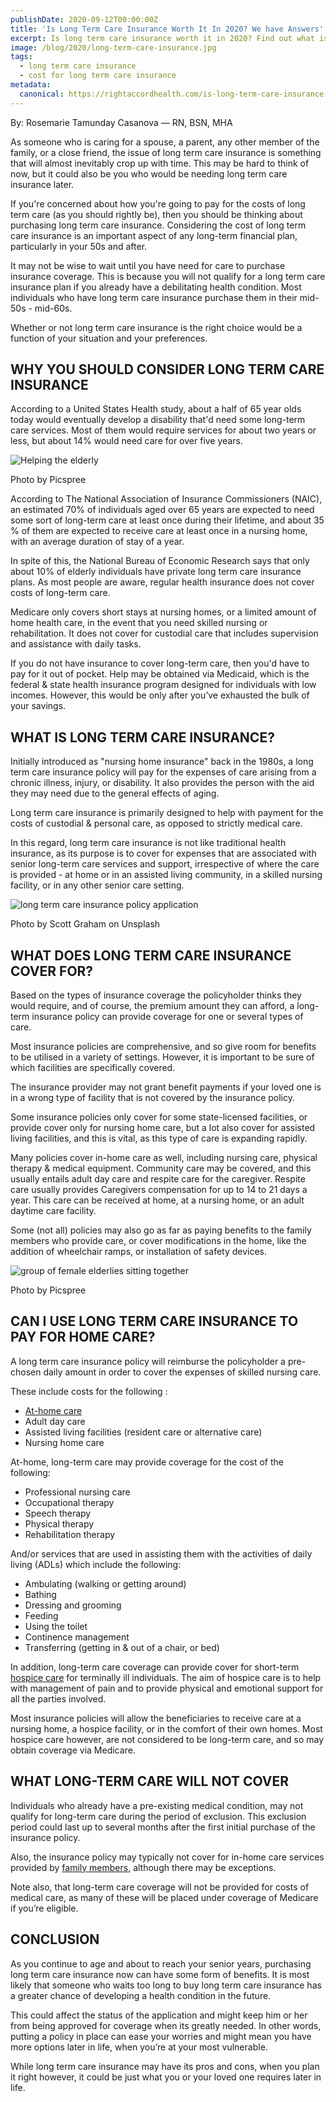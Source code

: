 ```yaml
---
publishDate: 2020-09-12T00:00:00Z
title: 'Is Long Term Care Insurance Worth It In 2020? We have Answers'
excerpt: Is long term care insurance worth it in 2020? Find out what is the cost of long term care insurance in 2020 and other things you can use with your care policy.
image: /blog/2020/long-term-care-insurance.jpg
tags:
  - long term care insurance
  - cost for long term care insurance
metadata:
  canonical: https://rightaccordhealth.com/is-long-term-care-insurance-worth-it
---
```




By: Rosemarie Tamunday Casanova — RN, BSN, MHA


As someone who is caring for a spouse, a parent, any other member of the family, or a close friend, the issue of long term care insurance is something that will almost inevitably crop up with time. This may be hard to think of now, but it could also be you who would be needing long term care insurance later.

If you're concerned about how you're going to pay for the costs of long term care (as you should rightly be), then you should be thinking about purchasing long term care insurance. Considering the cost of long term care insurance is an important aspect of any long-term financial plan, particularly in your 50s and after.

It may not be wise to wait until you have need for care to purchase insurance coverage. This is because you will not qualify for a long term care insurance plan if you already have a debilitating health condition. Most individuals who have long term care insurance purchase them in their mid-50s - mid-60s.

Whether or not long term care insurance is the right choice would be a function of your situation and your preferences.

WHY YOU SHOULD CONSIDER LONG TERM CARE INSURANCE
------------------------------------------------

According to a United States Health study, about a half of 65 year olds today would eventually develop a disability that'd need some long-term care services. Most of them would require services for about two years or less, but about 14% would need care for over five years.

![Helping the elderly](/blog/2020/picspree-404073.jpg)

Photo by Picspree

According to The National Association of Insurance Commissioners (NAIC), an estimated 70% of individuals aged over 65 years are expected to need some sort of long-term care at least once during their lifetime, and about 35 % of them are expected to receive care at least once in a nursing home, with an average duration of stay of a year.

In spite of this, the National Bureau of Economic Research says that only about 10% of elderly individuals have private long term care insurance plans. As most people are aware, regular health insurance does not cover costs of long-term care.

Medicare only covers short stays at nursing homes, or a limited amount of home health care, in the event that you need skilled nursing or rehabilitation. It does not cover for custodial care that includes supervision and assistance with daily tasks.

If you do not have insurance to cover long-term care, then you'd have to pay for it out of pocket. Help may be obtained via Medicaid, which is the federal & state health insurance program designed for individuals with low incomes. However, this would be only after you’ve exhausted the bulk of your savings.

WHAT IS LONG TERM CARE INSURANCE?
---------------------------------

Initially introduced as "nursing home insurance" back in the 1980s, a long term care insurance policy will pay for the expenses of care arising from a chronic illness, injury, or disability. It also provides the person with the aid they may need due to the general effects of aging.

Long term care insurance is primarily designed to help with payment for the costs of custodial & personal care, as opposed to strictly medical care.

In this regard, long term care insurance is not like traditional health insurance, as its purpose is to cover for expenses that are associated with senior long-term care services and support, irrespective of where the care is provided - at home or in an assisted living community, in a skilled nursing facility, or in any other senior care setting.

![long term care insurance policy application](/blog/2020/scott-graham-unsplash.jpg)

Photo by Scott Graham on Unsplash

WHAT DOES LONG TERM CARE INSURANCE COVER FOR?
---------------------------------------------

Based on the types of insurance coverage the policyholder thinks they would require, and of course, the premium amount they can afford, a long-term insurance policy can provide coverage for one or several types of care.

Most insurance policies are comprehensive, and so give room for benefits to be utilised in a variety of settings. However, it is important to be sure of which facilities are specifically covered.

The insurance provider may not grant benefit payments if your loved one is in a wrong type of facility that is not covered by the insurance policy.

Some insurance policies only cover for some state-licensed facilities, or provide cover only for nursing home care, but a lot also cover for assisted living facilities, and this is vital, as this type of care is expanding rapidly.

Many policies cover in-home care as well, including nursing care, physical therapy & medical equipment. Community care may be covered, and this usually entails adult day care and respite care for the caregiver. Respite care usually provides Caregivers compensation for up to 14 to 21 days a year. This care can be received at home, at a nursing home, or an adult daytime care facility.

Some (not all) policies may also go as far as paying benefits to the family members who provide care, or cover modifications in the home, like the addition of wheelchair ramps, or installation of safety devices.

![group of female elderlies sitting together](/blog/2020/picspree-113911.jpg)

Photo by Picspree

CAN I USE LONG TERM CARE INSURANCE TO PAY FOR HOME CARE?
--------------------------------------------------------

A long term care insurance policy will reimburse the policyholder a pre-chosen daily amount in order to cover the expenses of skilled nursing care.

These include costs for the following :

*   [At-home care](https://rightaccordhealth.com/services/live-in-homecare.html)
*   Adult day care
*   Assisted living facilities (resident care or alternative care)
*   Nursing home care

At-home, long-term care may provide coverage for the cost of the following:

*   Professional nursing care
*   Occupational therapy
*   Speech therapy
*   Physical therapy
*   Rehabilitation therapy

And/or services that are used in assisting them with the activities of daily living (ADLs) which include the following:

*   Ambulating (walking or getting around)
*   Bathing
*   Dressing and grooming
*   Feeding
*   Using the toilet
*   Continence management
*   Transferring (getting in & out of a chair, or bed)

In addition, long-term care coverage can provide cover for short-term [hospice care](https://rightaccordhealth.com/specialty-care/hospice-care.html) for terminally ill individuals. The aim of hospice care is to help with management of pain and to provide physical and emotional support for all the parties involved.

Most insurance policies will allow the beneficiaries to receive care at a nursing home, a hospice facility, or in the comfort of their own homes. Most hospice care however, are not considered to be long-term care, and so may obtain coverage via Medicare.

WHAT LONG-TERM CARE WILL NOT COVER
----------------------------------

Individuals who already have a pre-existing medical condition, may not qualify for long-term care during the period of exclusion. This exclusion period could last up to several months after the first initial purchase of the insurance policy.

Also, the insurance policy may typically not cover for in-home care services provided by [family members,](https://rightaccordhealth.com/blog/american-caregiving-support-groups.html) although there may be exceptions.

Note also, that long-term care coverage will not be provided for costs of medical care, as many of these will be placed under coverage of Medicare if you’re eligible.

CONCLUSION
----------

As you continue to age and about to reach your senior years, purchasing long term care insurance now can have some form of benefits. It is most likely that someone who waits too long to buy long term care insurance has a greater chance of developing a health condition in the future.

This could affect the status of the application and might keep him or her from being approved for coverage when its greatly needed. In other words, putting a policy in place can ease your worries and might mean you have more options later in life, when you’re at your most vulnerable.

While long term care insurance may have its pros and cons, when you plan it right however, it could be just what you or your loved one requires later in life.